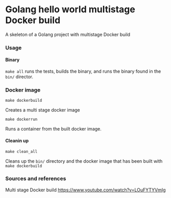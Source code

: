 # Golang hello world multistage Docker build

A skeleton of a Golang project with multistage Docker build

### Usage
#### Binary
`make all` runs the tests, builds the binary, and runs the binary found in the `bin/` director.

### Docker image
`make dockerbuild`

Creates a multi stage docker image

`make dockerrun` 

Runs a container from the built docker image.

#### Cleanin up
`make clean_all`

Cleans up the `bin/` directory and the docker image that has been built with `make dockerbuild`

### Sources and references

Multi stage Docker build
https://www.youtube.com/watch?v=LOuFYTYVmIg

